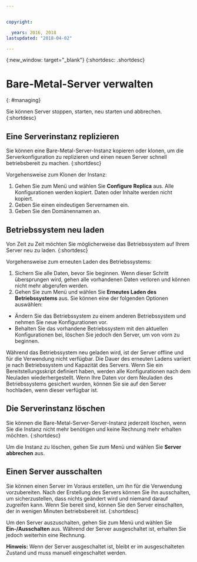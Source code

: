```yaml
---


copyright:

  years: 2016, 2018
lastupdated: "2018-04-02"

---
```


{:new_window: target="_blank"}
{:shortdesc: .shortdesc}

# Bare-Metal-Server verwalten
{: #managing}


Sie können Server stoppen, starten, neu starten und abbrechen.
{:shortdesc}

## Eine Serverinstanz replizieren
Sie können eine Bare-Metal-Server-Instanz kopieren oder klonen, um die Serverkonfiguration zu replizieren und einen neuen Server schnell betriebsbereit zu machen.
{:shortdesc}

Vorgehensweise zum Klonen der Instanz:
 1. Gehen Sie zum Menü und wählen Sie **Configure Replica** aus. Alle Konfigurationen werden kopiert. Daten oder Inhalte werden nicht kopiert. 
 2. Geben Sie einen eindeutigen Servernamen ein.
 3. Geben Sie den Domänennamen an.

## Betriebssystem neu laden
Von Zeit zu Zeit möchten Sie möglicherweise das Betriebssystem auf Ihrem Server neu zu laden.
{:shortdesc}

Vorgehensweise zum erneuten Laden des Betriebssystems:
 1. Sichern Sie alle Daten, bevor Sie beginnen. Wenn dieser Schritt übersprungen wird, gehen alle vorhandenen Daten verloren und können nicht mehr abgerufen werden. 
 2. Gehen Sie zum Menü und wählen Sie **Erneutes Laden des Betriebssystems** aus. Sie können eine der folgenden Optionen auswählen: 
  * Ändern Sie das Betriebssystem zu einem anderen Betriebssystem und nehmen Sie neue Konfigurationen vor.
  * Behalten Sie das vorhandene Betriebssystem mit den aktuellen Konfigurationen bei, löschen Sie jedoch den Server, um von vorn zu beginnen.

Während das Betriebssystem neu geladen wird, ist der Server offline und für die Verwendung nicht verfügbar. Die Dauer des erneuten Ladens variiert je nach Betriebssystem und Kapazität des Servers. Wenn Sie ein Bereitstellungsskript definiert haben, werden alle Konfigurationen nach dem Neuladen wiederhergestellt. Wenn Ihre Daten vor dem Neuladen des Betriebssystems gesichert wurden, können Sie sie auf den Server hochladen, wenn dieser verfügbar ist.

## Die Serverinstanz löschen
Sie können die Bare-Metal-Server-Server-Instanz jederzeit löschen, wenn Sie die Instanz nicht mehr benötigen und keine Rechnung mehr erhalten möchten.
{:shortdesc}

Um die Instanz zu löschen, gehen Sie zum Menü und wählen Sie **Server abbrechen** aus.

## Einen Server ausschalten
Sie können einen Server im Voraus erstellen, um ihn für die Verwendung vorzubereiten. Nach der Erstellung des Servers können Sie ihn ausschalten, um sicherzustellen, dass nichts geändert wird und niemand darauf zugreifen kann. Wenn Sie bereit sind, können Sie den Server einschalten, der in wenigen Minuten betriebsbereit ist.
{:shortdesc}

Um den Server auszuschalten, gehen Sie zum Menü und wählen Sie **Ein-/Ausschalten** aus. Während der Server ausgeschaltet ist, erhalten Sie jedoch weiterhin eine Rechnung. 

**Hinweis:** Wenn der Server ausgeschaltet ist, bleibt er im ausgeschalteten Zustand und muss manuell eingeschaltet werden. 
